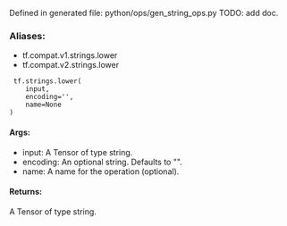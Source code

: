 Defined in generated file: python/ops/gen_string_ops.py
TODO: add doc.
### Aliases:
- tf.compat.v1.strings.lower
- tf.compat.v2.strings.lower

```
 tf.strings.lower(
    input,
    encoding='',
    name=None
)
```
#### Args:
- input: A Tensor of type string.
- encoding: An optional string. Defaults to "".
- name: A name for the operation (optional).
#### Returns:
A Tensor of type string.
